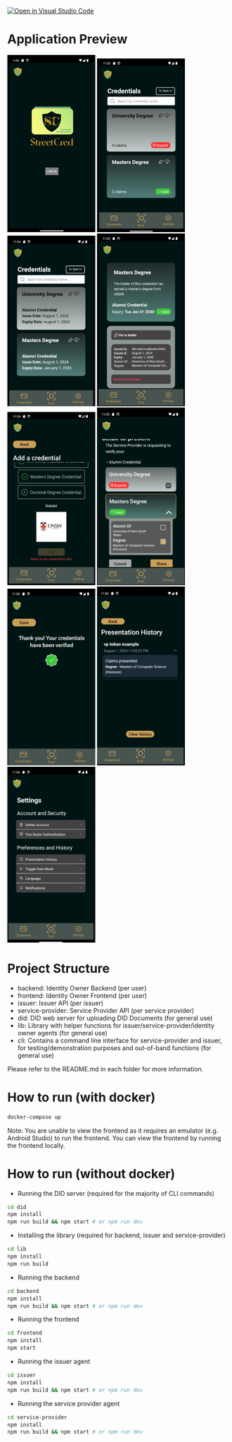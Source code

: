 [![Open in Visual Studio Code](https://classroom.github.com/assets/open-in-vscode-718a45dd9cf7e7f842a935f5ebbe5719a5e09af4491e668f4dbf3b35d5cca122.svg)](https://classroom.github.com/online_ide?assignment_repo_id=15169870&assignment_repo_type=AssignmentRepo)

# Application Preview
<img src="images/login-screen.png" width="200" height="auto" alt="Login Screen">
<img src="images/home-screen.png" width="200" height="auto" alt="Home Screen">
<img src="images/flip-view.png" width="200" height="auto" alt="Flip Screen">
<img src="images/credential-detailed-view.png" width="200" height="auto" alt="Credentials in detail">
<img src="images/issuance-screen.png" width="200" height="auto" alt="Issuance Screen">
<img src="images/presentation-screen.png" width="200" height="auto" alt="Presentation Screen">
<img src="images/verified.png" width="200" height="auto" alt="Verified Screen">
<img src="images/presentation-history.png" width="200" height="auto" alt="Presentation History">
<img src="images/settings-page.png" width="200" height="auto" alt="Settings Page">

# Project Structure

- backend: Identity Owner Backend (per user)
- frontend: Identity Owner Frontend (per user)
- issuer: Issuer API (per issuer)
- service-provider: Service Provider API (per service provider)
- did: DID web server for uploading DID Documents (for general use)
- lib: Library with helper functions for issuer/service-provider/identity owner
  agents (for general use)
- cli: Contains a command line interface for service-provider and issuer, for
  testing/demonstration purposes and out-of-band functions (for general use)

Please refer to the README.md in each folder for more information.

# How to run (with docker)

```bash
docker-compose up
```

Note: You are unable to view the frontend as it requires an emulator (e.g. Android Studio) to run the frontend. You can
view the frontend by
running the frontend locally.

# How to run (without docker)

- Running the DID server (required for the majority of CLI commands)

```bash
cd did
npm install
npm run build && npm start # or npm run dev
```

- Installing the library (required for backend, issuer and service-provider)

```bash
cd lib
npm install
npm run build
```

- Running the backend

```bash
cd backend
npm install
npm run build && npm start # or npm run dev
```

- Running the frontend

```bash
cd frontend
npm install
npm start
```

- Running the issuer agent

```bash
cd issuer
npm install
npm run build && npm start # or npm run dev
```

- Running the service provider agent

```bash
cd service-provider
npm install
npm run build && npm start # or npm run dev
```

